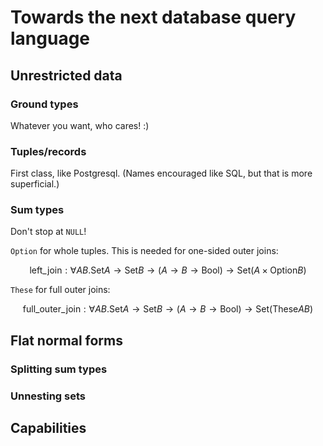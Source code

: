 # Towards the next database query language

## Unrestricted data

### Ground types

Whatever you want, who cares! :)

### Tuples/records

First class, like Postgresql.
(Names encouraged like SQL, but that is more superficial.)

### Sum types

Don't stop at `NULL`!

`Option` for whole tuples.
This is needed for one-sided outer joins:

```math
\mathrm{left\_join} : \forall A B. \mathrm{Set} A \to \mathrm{Set} B \to (A \to B \to \mathrm{Bool}) \to \mathrm{Set} (A \times \mathrm{Option} B)
```

`These` for full outer joins:

```math
\mathrm{full\_outer\_join} : \forall A B. \mathrm{Set} A \to \mathrm{Set} B \to (A \to B \to \mathrm{Bool}) \to \mathrm{Set} (\mathrm{These} A B)
```

## Flat normal forms

### Splitting sum types

### Unnesting sets

## Capabilities
